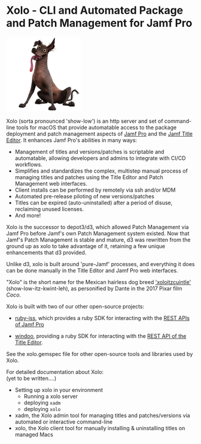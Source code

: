 # Xolo - CLI and Automated Package and Patch Management for Jamf Pro

<img src="data/images/dante.png" alt="Dante the xolo dog from the film Coco" width="200" height="200">

Xolo (sorta pronounced 'show-low') is an http server and set of command-line tools for macOS that provide automatable access to the package deployment and patch management aspects of [Jamf Pro](https://www.jamf.com/products/jamf-pro/) and the [Jamf Title Editor](https://learn.jamf.com/en-US/bundle/title-editor/page/About_Title_Editor.html). It enhances Jamf Pro's abilities in many ways:

- Management of titles and versions/patches is scriptable and automatable, allowing developers and admins to integrate with CI/CD workflows.
- Simplifies and standardizes the complex, multistep manual process of managing titles and patches using the Title Editor and Patch Management web interfaces.
- Client installs can be performed by remotely via ssh and/or MDM
- Automated pre-release piloting of new versions/patches
- Titles can be expired (auto-uninstalled) after a period of disuse, reclaiming unused licenses.
- And more!

Xolo is the successor to depot3/d3, which allowed Patch Management via Jamf Pro before Jamf's own Patch Management system existed. Now that Jamf's Patch Management is stable and mature, d3 was rewritten from the ground up as xolo to take advantage of it, retaining a few unique enhancements that d3 provided. 

Unlike d3, xolo is built around 'pure-Jamf' processes, and everything it does can be done manually in the Title Editor and Jamf Pro web interfaces. 

"Xolo" is the short name for the Mexican hairless dog breed ['xoloitzcuintle'](https://en.wikipedia.org/wiki/Xoloitzcuintle) (show-low-itz-kwint-leh), as personified by Dante in the 2017 Pixar film _Coco_.

Xolo is built with two of our other open-source projects:

- [ruby-jss](http://pixaranimationstudios.github.io/ruby-jss/index.html), 
which provides a ruby SDK for interacting with the 
[REST APIs of Jamf Pro](https://developer.jamf.com/jamf-pro/reference/classic-api)

- [windoo](http://pixaranimationstudios.github.io/windoo/index.html), providing a ruby SDK for interacting with the 
[REST API of the Title Editor](https://developer.jamf.com/jamf-pro/reference/gettokenclaims).

See the xolo.gemspec file for other open-source tools and libraries used by Xolo.

For detailed documentation about Xolo:<br/>
(yet to be written....)

- Setting up xolo in your environment 
  - Running a xolo server
  - deploying `xadm`
  - deploying `xolo`
- xadm, the Xolo admin tool for managing titles and patches/versions via automated or interactive command-line
- xolo, the Xolo client tool for manually installing & uninstalling titles on managed Macs   
